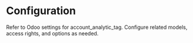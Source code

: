 # Configuration

Refer to Odoo settings for account_analytic_tag. Configure related models, access rights, and options as needed.
